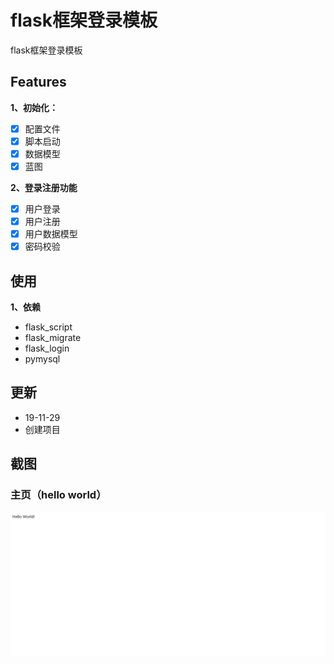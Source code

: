 # flask框架登录模板
flask框架登录模板

## Features
**1、初始化：**
 - [x] 配置文件
 - [x] 脚本启动
 - [x] 数据模型
 - [x] 蓝图

**2、登录注册功能**
 - [x] 用户登录
 - [x] 用户注册
 - [x] 用户数据模型
 - [x] 密码校验

## 使用
**1、依赖**
 - flask_script
 - flask_migrate
 - flask_login
 - pymysql

## 更新
 - 19-11-29
  - 创建项目

## 截图
### 主页（hello world）
![主页](https://github.com/ZhuangleiScut/flask-init/blob/master/app/static/%E6%88%AA%E5%9B%BE.png)
